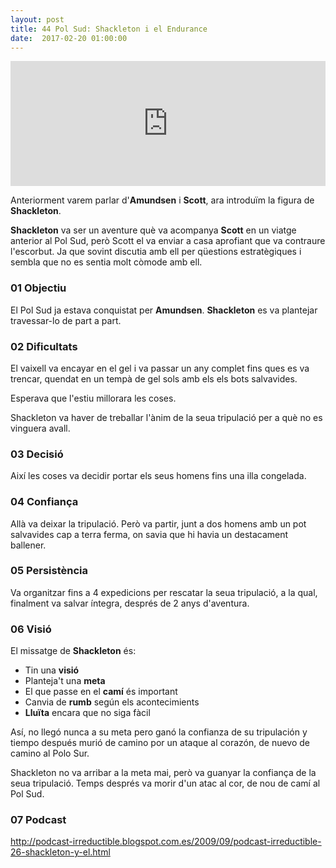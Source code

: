 ```yaml
---
layout: post
title: 44 Pol Sud: Shackleton i el Endurance
date:  2017-02-20 01:00:00
---
```



<iframe width="100%" height="200" frameborder="0" allowfullscreen="" scrolling="no" src="https://www.ivoox.com/player_ej_122877_2_1.html?data=kpefmpybcYarpJKgm4qXhZWsjoqkpZKVcYarpJKdj4qbh46kjoqkpZK0s8XXwtjhja7WtsbY1sjhy8fQqYyml5CajbishaS_rarBsbOPnYy5rZCysKm5lqLCpKqah5ynca3VjKbZxsrFb6rm08rR18jYrcPgxpKSmaiRdA..&"></iframe>


Anteriorment varem parlar d'**Amundsen** i **Scott**, ara introduïm la figura de **Shackleton**.

**Shackleton** va ser un aventure què va acompanya **Scott** en un viatge anterior al Pol Sud, però Scott el va enviar a casa aprofiant que va contraure l'escorbut. Ja que sovint discutia amb ell per qüestions estratègiques i sembla que no es sentia molt còmode amb ell.

### 01 Objectiu

El Pol Sud ja estava conquistat per **Amundsen**. **Shackleton** es va plantejar travessar-lo de part a part.

### 02 Dificultats

El vaixell va encayar en el gel i va passar un any complet fins ques es va trencar, quendat en un tempà de gel sols amb els els bots salvavides.

Esperava que l'estiu millorara les coses.

Shackleton va haver de treballar l'ànim de la seua tripulació per a què no es vinguera avall.

### 03 Decisió

Així les coses va decidir portar els seus homens fins una illa congelada.

### 04 Confiança

Allà va deixar la tripulació. Però va partir, junt a dos homens amb un pot salvavides cap a terra ferma, on savia que hi havia un destacament ballener.

### 05 Persistència

Va organitzar fins a 4 expedicions per rescatar la seua tripulació, a la qual, finalment va salvar íntegra, després de 2 anys d'aventura.

### 06 Visió

El missatge de **Shackleton** és:

- Tin una **visió**
- Planteja't una **meta**
- El que passe en el **camí** és important
- Canvia de **rumb** según els acontecimients
- **Lluïta** encara que no siga fàcil

Así, no llegó nunca a su meta pero ganó la confianza de su tripulación y tiempo después murió de camino por un ataque al corazón, de nuevo de camino al Polo Sur.

Shackleton no va arribar a la meta mai, però va guanyar la confiança de la seua tripulació. Temps després va morir d'un atac al cor, de nou de camí al Pol Sud.

### 07 Podcast

http://podcast-irreductible.blogspot.com.es/2009/09/podcast-irreductible-26-shackleton-y-el.html

